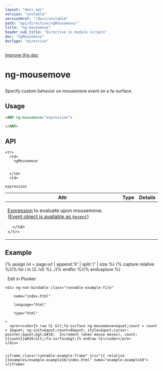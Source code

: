 ```yaml
---
layout: "docs_api"
version: "unstable"
versionHref: "/docs/unstable"
path: "api/directive/ngMousemove/"
title: "ng-mousemove"
header_sub_title: "Directive in module scripts"
doc: "ngMousemove"
docType: "directive"
---
```


<div class="improve-docs">
  <a href='https://github.com/Famous/famous-angular/edit/master/src/scripts/directives/fa-input.js#L479'>
    Improve this doc
  </a>
</div>





<h1 class="api-title">

  ng-mousemove



</h1>





Specify custom behavior on mousemove event on a fa-surface.






  
<h2 id="usage">Usage</h2>
  
```html
<ANY ng-mousemove="expression">

</ANY>
```
  
  
<h2 id="api" style="clear:both;">API</h2>

<table class="table" style="margin:0;">
  <thead>
    <tr>
      <th>Attr</th>
      <th>Type</th>
      <th>Details</th>
    </tr>
  </thead>
  <tbody>
    
    <tr>
      <td>
        ngMousemove
        
        
      </td>
      <td>
        
  <code>expression</code>
      </td>
      <td>
        <p><a href="guide/expression">Expression</a> to evaluate upon
mousemove. (<a href="guide/expression#-event-">Event object is available as <code>$event</code></a>)</p>

        
      </td>
    </tr>
    
  </tbody>
</table>

  

  



<h2 id="example">Example</h2><p>

{% assign lvl = page.url | append:'X' | split:'/' | size %}
{% capture relative %}{% for i in (3..lvl) %}../{% endfor %}{% endcapture %}

<div>
  <a ng-click="openPlunkr('{{ relative }}examples/example-example10')" class="btn pull-right">
    <i class="glyphicon glyphicon-edit">&nbsp;</i>
    Edit in Plunker</a>
  <div class="runnable-example" path="examples/example-example10"
      
  >

   
    <div ng-non-bindable class="runnable-example-file"
      
        name="index.html"
      
        language="html"
      
        type="html"
      
    >
      <pre><code>{% raw %} &lt;fa-surface ng-mousemove=&quot;count = count + 1&quot; ng-init=&quot;count=0&quot; style=&quot;cursor: pointer;&quot;&gt;&#10;  Increment (when mouse moves), count: {{count}}&#10;&lt;/fa-surface&gt;{% endraw %}</code></pre>
    </div>
  

    <iframe class="runnable-example-frame" src="{{ relative }}examples/example-example10/index.html" name="example-example10"></iframe>
  </div>
</div>


</p>



